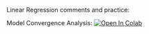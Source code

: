 Linear Regression comments and practice:

Model Convergence Analysis: [![Open In Colab](https://colab.research.google.com/assets/colab-badge.svg)](https://colab.research.google.com/github/girafe-ai/madmo-basic/blob/madmo-basic-21-11/04_linear_regression/day04_linear_regression_and_sgd.ipynb)
